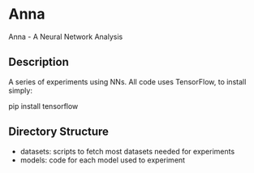 # Anna

Anna - A Neural Network Analysis

## Description

A series of experiments using NNs. All code uses TensorFlow, to install simply:

pip install tensorflow

## Directory Structure

- datasets: scripts to fetch most datasets needed for experiments
- models: code for each model used to experiment
